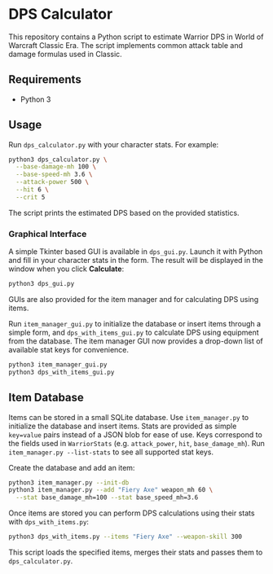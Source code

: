 # DPS Calculator

This repository contains a Python script to estimate Warrior DPS in World of Warcraft Classic Era. The script implements common attack table and damage formulas used in Classic.

## Requirements

- Python 3

## Usage

Run `dps_calculator.py` with your character stats. For example:

```bash
python3 dps_calculator.py \
  --base-damage-mh 100 \
  --base-speed-mh 3.6 \
  --attack-power 500 \
  --hit 6 \
  --crit 5
```

The script prints the estimated DPS based on the provided statistics.

### Graphical Interface

A simple Tkinter based GUI is available in `dps_gui.py`. Launch it with Python
and fill in your character stats in the form. The result will be displayed in
the window when you click **Calculate**:

```bash
python3 dps_gui.py
```

GUIs are also provided for the item manager and for calculating DPS using items.

Run `item_manager_gui.py` to initialize the database or insert items through a
simple form, and `dps_with_items_gui.py` to calculate DPS using equipment from
the database. The item manager GUI now provides a drop-down list of available
stat keys for convenience.

```bash
python3 item_manager_gui.py
python3 dps_with_items_gui.py
```

## Item Database

Items can be stored in a small SQLite database. Use `item_manager.py` to
initialize the database and insert items. Stats are provided as simple
`key=value` pairs instead of a JSON blob for ease of use. Keys correspond to
the fields used in `WarriorStats` (e.g. `attack_power`, `hit`,
`base_damage_mh`). Run `item_manager.py --list-stats` to see all supported
stat keys.

Create the database and add an item:

```bash
python3 item_manager.py --init-db
python3 item_manager.py --add "Fiery Axe" weapon_mh 60 \
  --stat base_damage_mh=100 --stat base_speed_mh=3.6
```

Once items are stored you can perform DPS calculations using their stats with
`dps_with_items.py`:

```bash
python3 dps_with_items.py --items "Fiery Axe" --weapon-skill 300
```

This script loads the specified items, merges their stats and passes them to
`dps_calculator.py`.
